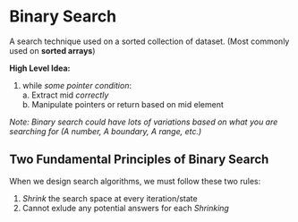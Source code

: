 # Binary Search

A search technique used on a sorted collection of dataset. (Most commonly used on **sorted arrays**)

**High Level Idea:**

1. while *some pointer condition*: <br>
  a. Extract mid *correctly* <br>
  b. Manipulate pointers or return based on mid element <br>

*Note: Binary search could have lots of variations based on what you are searching for (A number, A boundary, A range, etc.)*

## Two Fundamental Principles of Binary Search

When we design search algorithms, we must follow these two rules: <br>
1. *Shrink* the search space at every iteration/state <br>
2. Cannot exlude any potential answers for each *Shrinking* <br>


  
